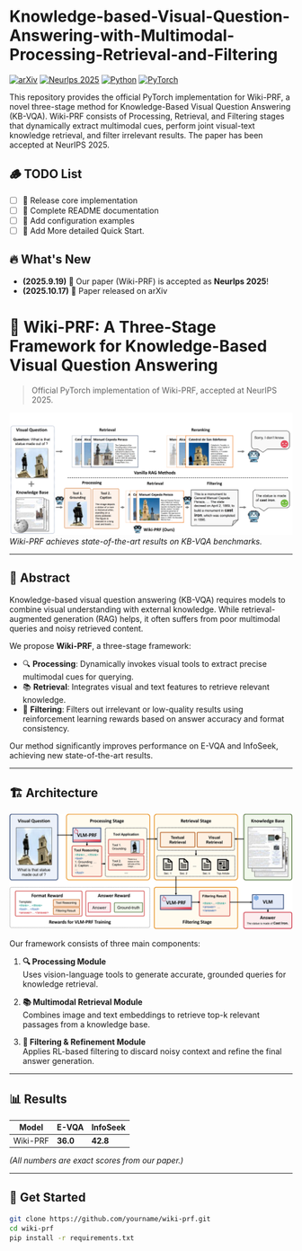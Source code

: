 # Knowledge-based-Visual-Question-Answering-with-Multimodal-Processing-Retrieval-and-Filtering
[![arXiv](https://img.shields.io/badge/arXiv-2510.14605-b31b1b.svg)](https://arxiv.org/abs/2510.14605)
[![Neurlps 2025](https://img.shields.io/badge/Neurlps%202025-Poster-red)]([https://icml.cc/](https://neurips.cc/))
[![Python](https://img.shields.io/badge/Python-3.10+-blue)](https://www.python.org/downloads/)
[![PyTorch](https://img.shields.io/badge/PyTorch-1.16+-orange)](https://pytorch.org/)

This repository provides the official PyTorch implementation for Wiki-PRF, a novel three-stage method for Knowledge-Based Visual Question Answering (KB-VQA). Wiki-PRF consists of Processing, Retrieval, and Filtering stages that dynamically extract multimodal cues, perform joint visual-text knowledge retrieval, and filter irrelevant results. The paper has been accepted at NeurIPS 2025.

## 🪵 TODO List

- [ ] 🔄 Release core implementation
- [ ] 🔄 Complete README documentation
- [ ] 🔄 Add configuration examples
- [ ] 🔄 Add More detailed Quick Start.

## 🔥 What's New

- **(2025.9.19)** 🎉 Our paper (Wiki-PRF) is accepted as **Neurlps 2025**!
- **(2025.10.17)** 📄 Paper released on arXiv

# 🧠 Wiki-PRF: A Three-Stage Framework for Knowledge-Based Visual Question Answering

> Official PyTorch implementation of Wiki-PRF, accepted at NeurIPS 2025.

![guanggao](assets/guanggao.png)  
*Wiki-PRF achieves state-of-the-art results on KB-VQA benchmarks.*

---

## 📌 Abstract

Knowledge-based visual question answering (KB-VQA) requires models to combine visual understanding with external knowledge. While retrieval-augmented generation (RAG) helps, it often suffers from poor multimodal queries and noisy retrieved content.  

We propose **Wiki-PRF**, a three-stage framework:

- 🔍 **Processing**: Dynamically invokes visual tools to extract precise multimodal cues for querying.  
- 📚 **Retrieval**: Integrates visual and text features to retrieve relevant knowledge.  
- 🧹 **Filtering**: Filters out irrelevant or low-quality results using reinforcement learning rewards based on answer accuracy and format consistency.

Our method significantly improves performance on E-VQA and InfoSeek, achieving new state-of-the-art results.

---

## 🏗️ Architecture

![Wiki-PRF Architecture](/assets/main.png)

Our framework consists of three main components:

1. **🔍 Processing Module**  
   Uses vision-language tools to generate accurate, grounded queries for knowledge retrieval.

2. **📚 Multimodal Retrieval Module**  
   Combines image and text embeddings to retrieve top-k relevant passages from a knowledge base.

3. **🧹 Filtering & Refinement Module**  
   Applies RL-based filtering to discard noisy context and refine the final answer generation.

---

## 📊 Results

| Model        | E-VQA | InfoSeek |
|--------------|-------|----------|
| Wiki-PRF     | **36.0** | **42.8** |

*(All numbers are exact scores from our paper.)*

---

## 🚀 Get Started

```bash
git clone https://github.com/yourname/wiki-prf.git
cd wiki-prf
pip install -r requirements.txt
